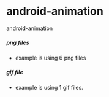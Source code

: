 # android-animation

android-animation

##### png files 
- example is using 6 png files

##### gif file
- example is using 1 gif files.
